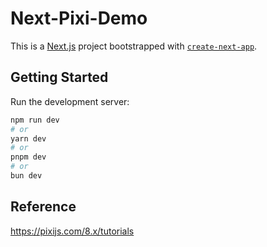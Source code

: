 # Next-Pixi-Demo
This is a [Next.js](https://nextjs.org) project bootstrapped with [`create-next-app`](https://nextjs.org/docs/app/api-reference/cli/create-next-app).

## Getting Started

Run the development server:

```bash
npm run dev
# or
yarn dev
# or
pnpm dev
# or
bun dev
```

## Reference
https://pixijs.com/8.x/tutorials